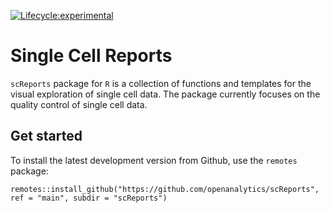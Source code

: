 [![Lifecycle:experimental](https://img.shields.io/badge/lifecycle-experimental-orange.svg)](https://lifecycle.r-lib.org/articles/stages.html)

# Single Cell Reports

`scReports` package for `R` is a collection of functions and templates for the visual exploration of single cell data. The package currently focuses on the quality control of single cell data. 

## Get started

To install the latest development version from Github, use the `remotes` package:

```
remotes::install_github("https://github.com/openanalytics/scReports", ref = "main", subdir = "scReports")
```
